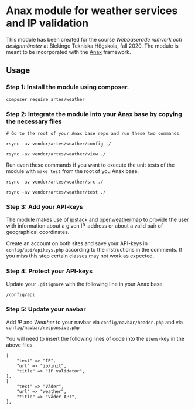 Anax module for weather services and IP validation
==================================================

This module has been created for the course *Webbaserade ramverk och designmönster* at Blekinge Tekniska Högskola, fall 2020. The module is meant to be incorporated with the [Anax](https://github.com/canax/anax-ramverk1-me) framework.

## Usage

### Step 1: Install the module using composer.

`composer require artes/weather`

### Step 2: Integrate the module into your Anax base by copying the necessary files

`# Go to the root of your Anax base repo and run these two commands`

`rsync -av vendor/artes/weather/config ./`

`rsync -av vendor/artes/weather/view ./`

Run even these commands if you want to execute the unit tests of the module with `make test` from the root of you Anax base.

`rsync -av vendor/artes/weather/src ./`

`rsync -av vendor/artes/weather/test ./`

### Step 3: Add your API-keys

The module makes use of [ipstack](https://ipstack.com/) and [openweathermap](https://openweathermap.org/) to provide the user with information about a given IP-address or about a valid pair of geographical coordinates.

Create an account on both sites and save your API-keys in `config/api/apikeys.php` according to the instructions in the comments. If you miss this step certain classes may not work as expected.

### Step 4: Protect your API-keys

Update your `.gitignore` with the following line in your Anax base.

`/config/api`

### Step 5: Update your navbar

Add *IP* and *Weather* to your navbar via `config/navbar/header.php` and via `config/navbar/responsive.php`

You will need to insert the following lines of code into the `items`-key in the above files.

```
[
    "text" => "IP",
    "url" => "ip/init",
    "title" => "IP validator",
],
[
    "text" => "Väder",
    "url" => "weather",
    "title" => "Väder API",
],
```
